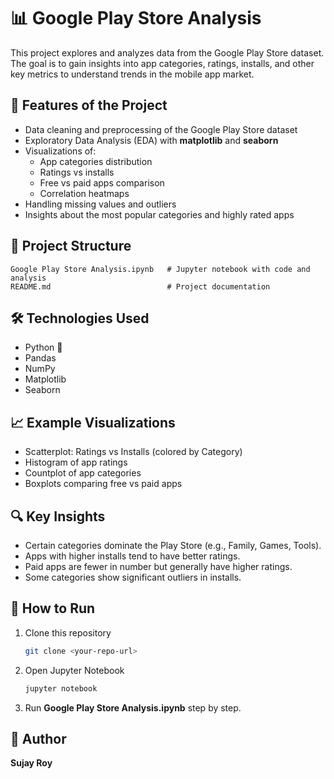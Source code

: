 # 📊 Google Play Store Analysis

This project explores and analyzes data from the Google Play Store dataset. The goal is to gain insights into app categories, ratings, installs, and other key metrics to understand trends in the mobile app market.

## 🚀 Features of the Project
- Data cleaning and preprocessing of the Google Play Store dataset
- Exploratory Data Analysis (EDA) with **matplotlib** and **seaborn**
- Visualizations of:
  - App categories distribution
  - Ratings vs installs
  - Free vs paid apps comparison
  - Correlation heatmaps
- Handling missing values and outliers
- Insights about the most popular categories and highly rated apps

## 📂 Project Structure
```
Google Play Store Analysis.ipynb   # Jupyter notebook with code and analysis
README.md                          # Project documentation
```

## 🛠️ Technologies Used
- Python 🐍
- Pandas
- NumPy
- Matplotlib
- Seaborn

## 📈 Example Visualizations
- Scatterplot: Ratings vs Installs (colored by Category)
- Histogram of app ratings
- Countplot of app categories
- Boxplots comparing free vs paid apps

## 🔍 Key Insights
- Certain categories dominate the Play Store (e.g., Family, Games, Tools).
- Apps with higher installs tend to have better ratings.
- Paid apps are fewer in number but generally have higher ratings.
- Some categories show significant outliers in installs.

## 📌 How to Run
1. Clone this repository
   ```bash
   git clone <your-repo-url>
   ```
2. Open Jupyter Notebook
   ```bash
   jupyter notebook
   ```
3. Run **Google Play Store Analysis.ipynb** step by step.

## 👤 Author
**Sujay Roy**
